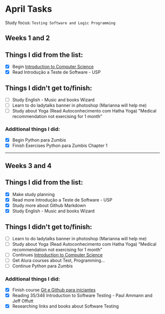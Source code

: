# April Tasks

Study focus: <code>Testing Software and Logic Programming </code>


## Weeks 1 and 2 

## Things I did from the list:
- [x] Begin [Introduction to Computer Science](https://courses.edx.org/courses/course-v1:HarvardX+CS50+X/courseware/8bf52741d6334266abde56dab94f69af/d56caec9e90c448c87878e5f8ec44d62/)
- [x] Read Introdução a Teste de Software - USP

## Things I didn't get to/finish:
- [ ] Study English - Music and books Wizard
- [ ] Learn to do ladytalks banner in photoshop (Marianna will help me) 
- [ ] Study about Yoga (Read Autoconhecimento com Hatha Yoga) "Medical recommendation not exercising for 1 month"

### Additional things I did:

- [x] Begin Python para Zumbis 
- [x] Finish Exercises Python para Zumbis Chapter 1

----------------------------------------------------------------------------------------------------------------------------

## Weeks 3 and 4

## Things I did from the list:

- [x] Make study planning
- [x] Read more Introdução a Teste de Software - USP
- [x] Study more about Github Markdown
- [x] Study English - Music and books Wizard

## Things I didn't get to/finish:

- [ ] Learn to do ladytalks banner in photoshop (Marianna will help me)
- [ ] Study about Yoga (Read Autoconhecimento com Hatha Yoga) "Medical recommendation not exercising for 1 month"
- [ ] Continues [Introduction to Computer Science](https://courses.edx.org/courses/course-v1:HarvardX+CS50+X/courseware/8bf52741d6334266abde56dab94f69af/d56caec9e90c448c87878e5f8ec44d62/)
- [ ] Get Alura courses about Test, Programming...
- [ ] Continue Python para Zumbis

### Additional things I did:

- [x] Finish course [Git e Github para iniciantes](http://willianjusten.teachable.com/courses)
- [x] Reading 35/346 Introduction to Software Testing - Paul Ammann and Jeff Offutt
- [x] Researching links and books about Software Testing